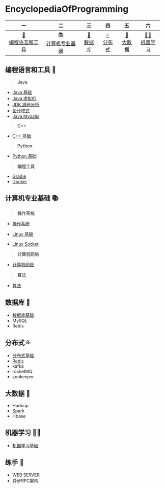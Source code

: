 # EncyclopediaOfProgramming

|                           一                           |                          二                          |                        三                        |                        四                        |                       五                       |                            六                            |
| :----------------------------------------------------: | :--------------------------------------------------: | :----------------------------------------------: | :----------------------------------------------: | :--------------------------------------------: | :------------------------------------------------------: |
| [:wrench:<br />编程语言和工具](#编程语言和工具-wrench) | [:books:<br />计算机专业基础](#计算机专业基础-books) | [:floppy_disk:<br />数据库](#数据库-floppy_disk) | [:sweat_drops:<br />分布式](#分布式-sweat_drops) | [:baby_chick:<br />大数据](#大数据-baby_chick) | [:man_astronaut:<br />机器学习](#机器学习-man_astronaut) |

## 编程语言和工具 :wrench:

> **Java**

* [Java 基础](ProgrammingNotes/JavaBasic.md)
* [Java 虚拟机](ProgrammingNotes/JavaVirtualMachine.md)
* [JDK 源码分析](ProgrammingNotes/JDKSourceCodeAnalysis.md)
* [设计模式](ProgrammingNotes/DesignPatterns.md)
* [Java Mybatis](ProgrammingNotes/JavaMybatis.md)

> **C++**

* [C++ 基础](ProgrammingNotes/CppBasics.md)

> **Python**

* [Python 基础](https://github.com/jerehao/EncyclopediaOfProgramming/blob/master/ProgrammingLanguage/Python%20%E5%9F%BA%E7%A1%80.md)

> **编程工具**

* [Gradle](ProgrammingNotes/Gradle.md)
* [Docker](ProgrammingNotes/Docker.md)

## 计算机专业基础 :books:

> **操作系统** 

* [操作系统](ProgrammingNotes/OperatingSystem.md)
* [Linux 基础](ProgrammingNotes/LinuxBasics.md)

* [Linux Socket](ProgrammingNotes/LinuxSocket.md)

> **计算机网络**

* [计算机网络](ProgrammingNotes/NetworkOfComputer.md)

> **算法**

* [算法](Algorithm/Algorithm.md)

## 数据库 :floppy_disk:

* [数据库基础](ProgrammingNotes/DatabaseBasics.md)
* MySQL
* Redis

## 分布式 :sweat_drops:

* [分布式基础](ProgrammingNotes/DistributedSystem.md)
* [Redis](ProgrammingNotes/Redis.md)
* kafka
* rocketMQ
* zookeeper

## 大数据 :baby_chick:

* Hadoop
* Spark
* Hbase

## 机器学习 :man_astronaut:

* [机器学习基础](MachineLearning/MachineLearningBasics.md)

## 练手 :egg:

* WEB SERVER
* 异步RPC架构